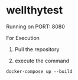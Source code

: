 # wellthytest

Running on PORT: 8080

For Execution

   1. Pull the repository
    
   2. execute the command
   
    docker-compose up --build
